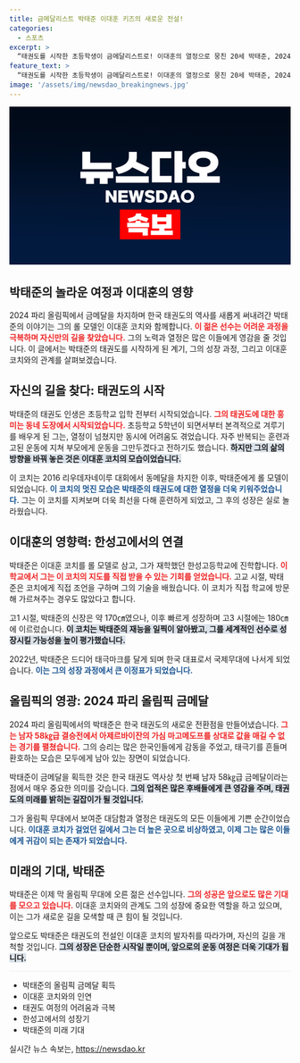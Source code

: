 ```yaml
---
title: 금메달리스트 박태준 이대훈 키즈의 새로운 전설!
categories:
  - 스포츠
excerpt: >
  “태권도를 시작한 초등학생이 금메달리스트로! 이대훈의 열정으로 뭉친 20세 박태준, 2024 파리 올림픽 남자 58㎏급에서 한국 태권도의 새 역사를 쓰다!”
feature_text: >
  “태권도를 시작한 초등학생이 금메달리스트로! 이대훈의 열정으로 뭉친 20세 박태준, 2024 파리 올림픽 남자 58㎏급에서 한국 태권도의 새 역사를 쓰다!”
image: '/assets/img/newsdao_breakingnews.jpg'
---
```


<p><img src="/assets/img/newsdao_breakingnews.jpg" alt="ontimetimes 속보" /></p>

<h2 data-ke-size="size26">박태준의 놀라운 여정과 이대훈의 영향</h2>

<p data-ke-size="size16">2024 파리 올림픽에서 금메달을 차지하며 한국 태권도의 역사를 새롭게 써내려간 박태준의 이야기는 그의 롤 모델인 이대훈 코치와 함께합니다. <b><span style="color: #ee2323;">이 젊은 선수는 어려운 과정을 극복하며 자신만의 길을 찾았습니다.</span></b> 그의 노력과 열정은 많은 이들에게 영감을 줄 것입니다. 이 글에서는 박태준의 태권도를 시작하게 된 계기, 그의 성장 과정, 그리고 이대훈 코치와의 관계를 살펴보겠습니다.</p>

<p data-ke-size="size16"></p>

<h2 data-ke-size="size26">자신의 길을 찾다: 태권도의 시작</h2>

<p data-ke-size="size16">박태준의 태권도 인생은 초등학교 입학 전부터 시작되었습니다. <b><span style="color: #ee2323;">그의 태권도에 대한 흥미는 동네 도장에서 시작되었습니다.</span></b> 초등학교 5학년이 되면서부터 본격적으로 겨루기를 배우게 된 그는, 열정이 넘쳤지만 동시에 어려움도 겪었습니다. 자주 반복되는 훈련과 고된 운동에 지쳐 부모에게 운동을 그만두겠다고 전하기도 했습니다. <b><span style="background-color: #21538527;">하지만 그의 삶의 방향을 바꿔 놓은 것은 이대훈 코치의 모습이었습니다.</span></b></p>

<p data-ke-size="size16">이 코치는 2016 리우데자네이루 대회에서 동메달을 차지한 이후, 박태준에게 롤 모델이 되었습니다. <b><span style="color: #1a5490;">이 코치의 멋진 모습은 박태준의 태권도에 대한 열정을 더욱 키워주었습니다.</span></b> 그는 이 코치를 지켜보며 더욱 최선을 다해 훈련하게 되었고, 그 후의 성장은 실로 놀라웠습니다.</p>

<p data-ke-size="size16"></p>

<h2 data-ke-size="size26">이대훈의 영향력: 한성고에서의 연결</h2>

<p data-ke-size="size16">박태준은 이대훈 코치를 롤 모델로 삼고, 그가 재학했던 한성고등학교에 진학합니다. <b><span style="color: #ee2323;">이 학교에서 그는 이 코치의 지도를 직접 받을 수 있는 기회를 얻었습니다.</span></b> 고교 시절, 박태준은 코치에게 직접 조언을 구하며 그의 기술을 배웠습니다. 이 코치가 직접 학교에 방문해 가르쳐주는 경우도 많았다고 합니다.</p>

<p data-ke-size="size16">고1 시절, 박태준의 신장은 약 170㎝였으나, 이후 빠르게 성장하며 고3 시절에는 180㎝에 이르렀습니다. <b><span style="background-color: #21538527;">이 코치는 박태준의 재능을 일찍이 알아봤고, 그를 세계적인 선수로 성장시킬 가능성을 높이 평가했습니다.</span></b></p>

<p data-ke-size="size16">2022년, 박태준은 드디어 태극마크를 달게 되며 한국 대표로서 국제무대에 나서게 되었습니다. <b><span style="color: #1a5490;">이는 그의 성장 과정에서 큰 이정표가 되었습니다.</span></b></p>

<p data-ke-size="size16"></p>

<h2 data-ke-size="size26">올림픽의 영광: 2024 파리 올림픽 금메달</h2>

<p data-ke-size="size16">2024 파리 올림픽에서의 박태준은 한국 태권도의 새로운 전환점을 만들어냈습니다. <b><span style="color: #ee2323;">그는 남자 58㎏급 결승전에서 아제르바이잔의 가심 마고메도프를 상대로 값을 매길 수 없는 경기를 펼쳤습니다.</span></b> 그의 승리는 많은 한국인들에게 감동을 주었고, 태극기를 흔들며 환호하는 모습은 모두에게 남아 있는 장면이 되었습니다.</p>

<p data-ke-size="size16">박태준이 금메달을 획득한 것은 한국 태권도 역사상 첫 번째 남자 58㎏급 금메달이라는 점에서 매우 중요한 의미를 갖습니다. <b><span style="background-color: #21538527;">그의 업적은 많은 후배들에게 큰 영감을 주며, 태권도의 미래를 밝히는 길잡이가 될 것입니다.</span></b></p>

<p data-ke-size="size16">그가 올림픽 무대에서 보여준 대담함과 열정은 태권도의 모든 이들에게 기쁜 순간이었습니다. <b><span style="color: #1a5490;">이대훈 코치가 걸었던 길에서 그는 더 높은 곳으로 비상하였고, 이제 그는 많은 이들에게 귀감이 되는 존재가 되었습니다.</span></b></p>

<p data-ke-size="size16"></p>

<h2 data-ke-size="size26">미래의 기대, 박태준</h2>

<p data-ke-size="size16">박태준은 이제 막 올림픽 무대에 오른 젊은 선수입니다. <b><span style="color: #ee2323;">그의 성공은 앞으로도 많은 기대를 모으고 있습니다.</span></b> 이대훈 코치와의 관계도 그의 성장에 중요한 역할을 하고 있으며, 이는 그가 새로운 길을 모색할 때 큰 힘이 될 것입니다.</p>

<p data-ke-size="size16">앞으로도 박태준은 태권도의 전설인 이대훈 코치의 발자취를 따라가며, 자신의 길을 개척할 것입니다. <b><span style="background-color: #21538527;">그의 성장은 단순한 시작일 뿐이며, 앞으로의 운동 여정은 더욱 기대가 됩니다.</span></b></p>

<p data-ke-size="size16"></p>

<hr style="border: 0; height: 1px; background-color: #eee;" />

<ul>
  <li> 박태준의 올림픽 금메달 획득</li>
  <li> 이대훈 코치와의 인연</li>
  <li> 태권도 여정의 어려움과 극복</li>
  <li> 한성고에서의 성장기</li>
  <li> 박태준의 미래 기대</li>
</ul>

<p data-ke-size="size16"></p>
실시간 뉴스 속보는, <a href="https://newsdao.kr" rel="dofollow">https://newsdao.kr</a>


